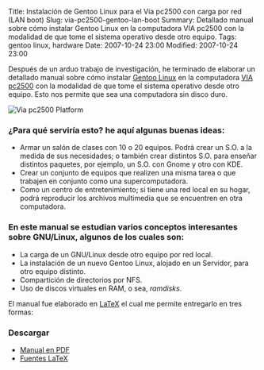 Title: Instalación de Gentoo Linux para el Via pc2500 con carga por red (LAN boot)
Slug: via-pc2500-gentoo-lan-boot
Summary: Detallado manual sobre cómo instalar Gentoo Linux en la computadora VIA pc2500 con la modalidad de que tome el sistema operativo desde otro equipo.
Tags: gentoo linux, hardware
Date: 2007-10-24 23:00
Modified: 2007-10-24 23:00


Después de un arduo trabajo de investigación, he terminado de elaborar un detallado manual sobre cómo instalar [Gentoo Linux](http://www.gentoo.org) en la computadora [VIA pc2500](http://www.via.com.tw/en/initiatives/empowered/pc2500_platform/) con la modalidad de que tome el sistema operativo desde otro equipo. Esto nos permite que sea una computadora sin disco duro.

![Via pc2500 Platform](via-pc2500-logo-platform.png)

### ¿Para qué serviría esto? he aquí algunas buenas ideas:

* Armar un salón de clases con 10 o 20 equipos. Podrá crear un S.O. a la medida de sus necesidades; o también crear distintos S.O. para enseñar distintos paquetes, por ejemplo, un S.O. con Gnome y otro con KDE.
* Crear un conjunto de equipos que realizen una misma tarea o que trabajen en conjunto como una supercomputadora.
* Como un centro de entretenimiento; si tiene una red local en su hogar, podrá reproducir los archivos multimedia que se encuentren en otra computadora.

### En este manual se estudian varios conceptos interesantes sobre GNU/Linux, algunos de los cuales son:

* La carga de un GNU/Linux desde otro equipo por red local.
* La instalación de un nuevo Gentoo Linux, alojado en un Servidor, para otro equipo distinto.
* Compartición de directorios por NFS.
* Uso de discos virtuales en RAM, o sea, _ramdisks_.

El manual fue elaborado en [LaTeX](http://es.wikipedia.org/wiki/LaTeX) el cual me permite entregarlo en tres formas:

### Descargar

* [Manual en PDF](via-pc2500-gentoo-lan-boot.pdf)
* [Fuentes LaTeX](via-pc2500-lan-boot.tar.gz)
